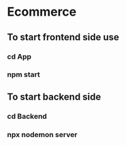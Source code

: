 # Ecommerce

## To start frontend side use
### cd App
### npm start

## To start backend side 
### cd Backend

### npx nodemon server
